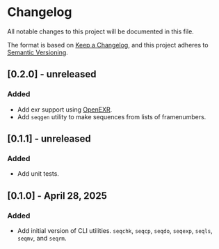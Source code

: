 # Changelog

All notable changes to this project will be documented in this file.

The format is based on [Keep a Changelog](https://keepachangelog.com/en/1.1.0/),
and this project adheres to [Semantic Versioning](https://semver.org/spec/v2.0.0.html).

## [0.2.0] - unreleased

### Added

- Add exr support using [OpenEXR](https://pypi.org/project/OpenEXR/).
- Add `seqgen` utility to make sequences from lists of framenumbers.

## [0.1.1] - unreleased

### Added

- Add unit tests.

## [0.1.0] - April 28, 2025

### Added

- Add initial version of CLI utilities. `seqchk`, `seqcp`, `seqdo`, `seqexp`, `seqls`, `seqmv`, and `seqrm`.
